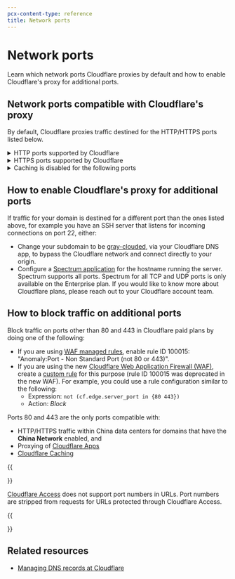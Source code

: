 ```yaml
---
pcx-content-type: reference
title: Network ports
---
```


# Network ports

Learn which network ports Cloudflare proxies by default and how to enable Cloudflare's proxy for additional ports.

## Network ports compatible with Cloudflare's proxy

By default, Cloudflare proxies traffic destined for the HTTP/HTTPS ports listed below.

<details>
<summary>HTTP ports supported by Cloudflare</summary>
<div>

- 80
- 8080
- 8880
- 2052
- 2082
- 2086
- 2095

</div>
</details>

<details>
<summary>HTTPS ports supported by Cloudflare</summary>
<div>

- 443
- 2053
- 2083
- 2087
- 2096
- 8443

</div>
</details>

<details>
<summary>Caching is disabled for the following ports</summary>
<div>

- 2052
- 2053
- 2082
- 2083
- 2086
- 2087
- 2095
- 2096
- 8880
- 8443

</div>
</details>

## How to enable Cloudflare's proxy for additional ports

If traffic for your domain is destined for a different port than the ones listed above, for example you have an SSH server that listens for incoming connections on port 22, either:

- Change your subdomain to be [gray-clouded](/dns/manage-dns-records/reference/proxied-dns-records/), via your Cloudflare DNS app, to bypass the Cloudflare network and connect directly to your origin.
- Configure a [Spectrum application](/spectrum/get-started/) for the hostname running the server. Spectrum supports all ports. Spectrum for all TCP and UDP ports is only available on the Enterprise plan. If you would like to know more about Cloudflare plans, please reach out to your Cloudflare account team.

## How to block traffic on additional ports

Block traffic on ports other than 80 and 443 in Cloudflare paid plans by doing one of the following:

- If you are using [WAF managed rules](https://support.cloudflare.com/hc/articles/200172016), enable rule ID 100015: "Anomaly:Port - Non Standard Port (not 80 or 443)".
- If you are using the new [Cloudflare Web Application Firewall (WAF)](/waf/), create a [custom rule](/waf/custom-rules/) for this purpose (rule ID 100015 was deprecated in the new WAF). For example, you could use a rule configuration similar to the following:
  - Expression: `not (cf.edge.server_port in {80 443})`
  - Action: _Block_

Ports 80 and 443 are the only ports compatible with:

- HTTP/HTTPS traffic within China data centers for domains that have the **China Network** enabled, and
- Proxying of [Cloudflare Apps](https://www.cloudflare.com/apps/developer/docs/getting-started)
- [Cloudflare Caching](/cache/get-started/)

{{<Aside type="note">}}

[Cloudflare Access](/cloudflare-one/) does not support port numbers in URLs. Port numbers are stripped from requests for URLs protected through Cloudflare Access.

{{</Aside>}}

## Related resources

- [Managing DNS records at Cloudflare](/dns/manage-dns-records/how-to/create-dns-records/)

